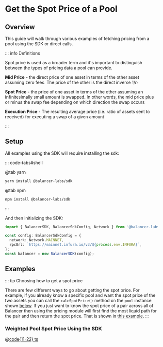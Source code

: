 # Get the Spot Price of a Pool

## Overview

This guide will walk through various examples of fetching pricing from a pool using the SDK or direct calls.

::: info Definitions

Spot price is used as a broader term and it's important to distinguish between the types of pricing data a pool can provide.

**Mid Price** - the direct price of one asset in terms of the other asset assuming zero fees. The price of the other is the direct inverse $1 / n$

**Spot Price** - the price of one asset in terms of the other assuming an infinitesimally small amount is swapped. In other words, the mid price plus or minus the swap fee depending on which direction the swap occurs

**Execution Price** - The resulting average price (i.e. ratio of assets sent to received) for executing a swap of a given amount

:::

## Setup

All examples using the SDK will require installing the sdk:

::: code-tabs#shell

@tab yarn

```bash
yarn install @balancer-labs/sdk
```

@tab npm

```bash
npm install @balancer-labs/sdk
```

:::

And then initializing the SDK:

```typescript
import { BalancerSDK, BalancerSdkConfig, Network } from '@balancer-labs/sdk';

const config: BalancerSdkConfig = {
  network: Network.MAINNET,
  rpcUrl: `https://mainnet.infura.io/v3/${process.env.INFURA}`,
};
const balancer = new BalancerSDK(config);
```

## Examples

::: tip Choosing how to get a spot price

There are few different ways to go about getting the spot price. For example, if you already know a specific pool and want the spot price of the two assets you can call the `calcSpotPrice()` method on the `pool` instance shown [below](#weighted-pool-spot-price-using-the-sdk). If you just want to know the spot price of a pair across all of Balancer then using the pricing module will first find the most liquid path for the pair and then return the spot price. That is shown in [this example](#all-pools-spot-price-using-the-sdk).
:::

### Weighted Pool Spot Price Using the SDK

@[code{11-22} ts](code/sdk-spot-price.ts)
